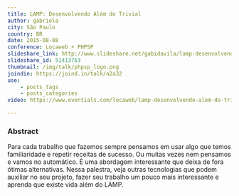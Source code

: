 ```yaml
---
title: LAMP: Desenvolvendo Além do Trivial
author: gabriela
city: São Paulo
country: BR
date: 2015-08-08
conference: Locaweb + PHPSP
slideshare_link: http://www.slideshare.net/gabidavila/lamp-desenvolvendo-alm-do-trivial
slideshare_id: 51413763
thumbnail: /img/talk/phpsp_logo.png
joindin: https://joind.in/talk/a2a32
use:
    - posts_tags
    - posts_categories
video: https://www.eventials.com/locaweb/lamp-desenvolvendo-alem-do-trivial-com-gabriela-davila/

---
```


<h3>Abstract</h3>
Para cada trabalho que fazemos sempre pensamos em usar algo que temos familiaridade e repetir receitas de sucesso. Ou muitas vezes nem pensamos e vamos no automático. É uma abordagem interessante que deixa de fora ótimas alternativas. Nessa palestra, veja outras tecnologias que podem auxiliar no seu projeto, fazer seu trabalho um pouco mais interessante e aprenda que existe vida além do LAMP.
